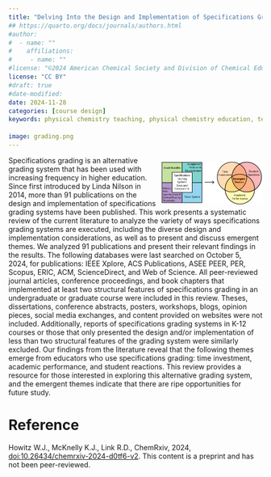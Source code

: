 ```yaml
---
title: "Delving Into the Design and Implementation of Specifications Grading Systems in Higher Education: A Systematic Review"
## https://quarto.org/docs/journals/authors.html
#author:
#  - name: ""
#    affiliations:
#     - name: ""
#license: "©2024 American Chemical Society and Division of Chemical Education, Inc."
license: "CC BY"
#draft: true
#date-modified:
date: 2024-11-28
categories: [course design]
keywords: physical chemistry teaching, physical chemistry education, teaching resources, course design, specifications grading, higher education

image: grading.png
---
```


<img src="grading.png" width="40%" align="right" style="padding: 10px 0px 0px 10px;"/>

Specifications grading is an alternative grading system that has been used with increasing frequency in higher education. Since first introduced by Linda Nilson in 2014, more than 91 publications on the design and implementation of specifications grading systems have been published. This work presents a systematic review of the current literature to analyze the variety of ways specifications grading systems are executed, including the diverse design and implementation considerations, as well as to present and discuss emergent themes. We analyzed 91 publications and present their relevant findings in the results. The following databases were last searched on October 5, 2024, for publications: IEEE Xplore, ACS Publications, ASEE PEER, PER, Scopus, ERIC, ACM, ScienceDirect, and Web of Science. All peer-reviewed journal articles, conference proceedings, and book chapters that implemented at least two structural features of specifications grading in an undergraduate or graduate course were included in this review. Theses, dissertations, conference abstracts, posters, workshops, blogs, opinion pieces, social media exchanges, and content provided on websites were not included. Additionally, reports of specifications grading systems in K-12 courses or those that only presented the design and/or implementation of less than two structural features of the grading system were similarly excluded. Our findings from the literature reveal that the following themes emerge from educators who use specifications grading: time investment, academic performance, and student reactions. This review provides a resource for those interested in exploring this alternative grading system, and the emergent themes indicate that there are ripe opportunities for future study.


# Reference

Howitz W.J., McKnelly K.J., Link R.D., ChemRxiv, 2024, [doi:10.26434/chemrxiv-2024-d0tf6-v2](https://doi.org/10.26434/chemrxiv-2024-d0tf6-v2). This content is a preprint and has not been peer-reviewed.

